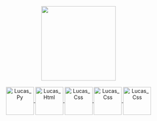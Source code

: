 <div align="center">
  <a href="https://github.com/lucasescol">
  <img height="200em" src="https://github-readme-stats.vercel.app/api?username=lucasescol&count_private=true&show_icons=true&theme=radical">
</div>

<div align="center" style="display: inline_block"><br>
  <img align="center" alt="Lucas_Py" height="75" width="75" src="https://cdn.jsdelivr.net/gh/devicons/devicon/icons/python/python-original.svg" />
  <img align="center" alt="Lucas_Html" height="75" width="75" src="https://cdn.jsdelivr.net/gh/devicons/devicon/icons/html5/html5-original.svg" />
  <img align="center" alt="Lucas_Css" height="75" width="75" src="https://cdn.jsdelivr.net/gh/devicons/devicon/icons/css3/css3-original.svg" />
  <img align="center" alt="Lucas_Css" height="75" width="75" src="https://cdn.jsdelivr.net/gh/devicons/devicon/icons/javascript/javascript-original.svg" />
  <img align="center" alt="Lucas_Css" height="75" width="75" src="https://cdn.jsdelivr.net/gh/devicons/devicon/icons/react/react-original.svg" />
</div>

